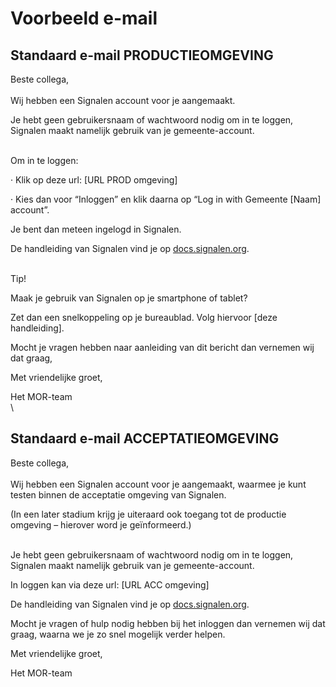 # Voorbeeld e-mail

## **Standaard e-mail PRODUCTIEOMGEVING**

Beste collega,\
\
Wij hebben een Signalen account voor je aangemaakt.

Je hebt geen gebruikersnaam of wachtwoord nodig om in te loggen, Signalen maakt namelijk gebruik van je gemeente-account.

\
Om in te loggen:

·         Klik op deze url: \[URL PROD omgeving]

·         Kies dan voor “Inloggen” en klik daarna op “Log in with Gemeente \[Naam] account”.

Je bent dan meteen ingelogd in Signalen.

De handleiding van Signalen vind je op [docs.signalen.org](https://docs.signalen.org/).

\
Tip!

Maak je gebruik van Signalen op je smartphone of tablet?

Zet dan een snelkoppeling op je bureaublad. Volg hiervoor \[deze handleiding].

&#x20;

Mocht je vragen hebben naar aanleiding van dit bericht dan vernemen wij dat graag,

&#x20;

Met vriendelijke groet,

Het MOR-team\
\


## **Standaard e-mail ACCEPTATIEOMGEVING**

Beste collega,\
\
Wij hebben een Signalen account voor je aangemaakt, waarmee je kunt testen binnen de acceptatie omgeving van Signalen.

(In een later stadium krijg je uiteraard ook toegang tot de productie omgeving – hierover word je geïnformeerd.)

&#x20;\
Je hebt geen gebruikersnaam of wachtwoord nodig om in te loggen, Signalen maakt namelijk gebruik van je gemeente-account.

In loggen kan via deze url: \[URL ACC omgeving]

&#x20;

De handleiding van Signalen vind je op [docs.signalen.org](https://docs.signalen.org/).

Mocht je vragen of hulp nodig hebben bij het inloggen dan vernemen wij dat graag, waarna we je zo snel mogelijk verder helpen.

&#x20;

Met vriendelijke groet,

&#x20;Het MOR-team
